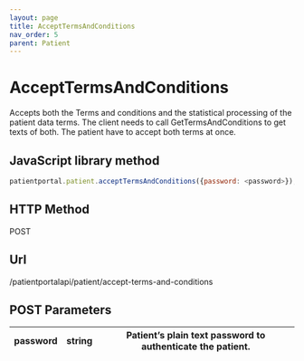```yaml
---
layout: page
title: AcceptTermsAndConditions
nav_order: 5
parent: Patient
---
```


# AcceptTermsAndConditions

Accepts both the Terms and conditions and the statistical processing of the patient data terms. The client needs to call GetTermsAndConditions to get texts of both. The patient have to accept both terms at once.

## JavaScript library method

```javascript
patientportal.patient.acceptTermsAndConditions({password: <password>});
```

## HTTP Method

POST

## ****Url****

/patientportalapi/patient/accept-terms-and-conditions

## POST Parameters

| password | string | Patient’s plain text password to authenticate the patient. |
| --- | --- | --- |
